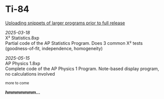 # Ti-84
<ins>Uploading snippets of larger programs prior to full release</ins>

*2025-03-18*<br/>
X² Statistics.8xp<br/>
Partial code of the AP Statistics Program. Does 3 common X² tests (goodness-of-fit, independence, homogeneity)<br/>

*2025-05-15*<br/>
AP Physics 1.8xp<br/>
Complete code of the AP Physics 1 Program. Note-based display program, no calculations involved<br/>

<sub>more to come</sub>


*****hmmmmmmm...*****

